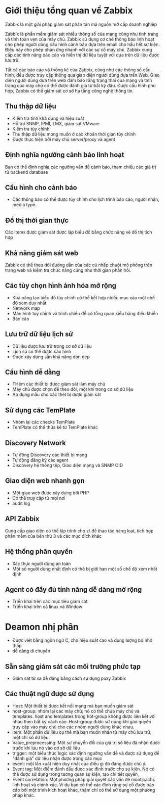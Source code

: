 # Giới thiệu tổng quan về Zabbix

Zabbix là một giải pháp giám sát phân tán mã nguồn mở cấp doanh nghiệp

Zabbix là phần mềm giám sát nhiều thông số của mạng cũng như tình trạng và tính toàn vẹn của máy chủ. Zabbix sử dụng cơ chế thông báo linh hoạt cho phép người dùng cấu hình cảnh báo dựa trên email  cho hầu hết sự kiện. Điều này cho phép phản ứng nhanh với các sự cố máy chủ. Zabbix cung cấp các tính năng báo cáo và hiển thị dữ liệu tuyệt vời dựa trên dữ liệu được lưu trữ. 

Tất cả các báo cáo và thống kê của Zabbix, cũng như các thông số cấu hình, đều được truy cập thông qua giao diện người dùng dựa trên Web. Giao diện người dùng dựa trên web đảm bảo rằng trạng thái của mạng và tình trạng của máy chủ có thể được đánh giá từ bất kỳ đâu. Được cấu hình phù hợp, Zabbix có thể giám sát cơ sở hạ tầng công nghệ thông tin.

## Thu thập dữ liệu
* Kiểm tra tính khả dụng và hiệu suất 
* Hỗ trợ SNMP, IPMI, LMX, giám sát VMware 
* Kiểm tra tùy chỉnh
* Thu thập dữ liệu mong muốn ở các khoản thời gian tùy chỉnh
* Được thực hiện bởi máy chủ server/proxy và agent

## Định nghĩa ngưỡng cảnh báo linh hoạt
Bạn có thể định nghĩa các ngưỡng vấn đề cảnh báo, tham chiếu các giá trị từ backend database 
## Cấu hình cho cảnh báo
* Các thông báo có thể được tùy chỉnh cho lịch trình báo cáo, người nhận, media type.
## Đồ thị thời gian thực
Các items được giám sát được lập biểu đồ bằng chức năng vẽ đồ thị tích hợp
## Khả năng giám sát web 
Zabbix có thể theo dõi đường dẫn của các cú nhấp chuột mô phỏng trên trang web và kiểm tra chức năng cũng như thời gian phản hồi.
## Các tùy chọn hình ảnh hóa mở rộng
* Khả năng tạo biểu đồ tùy chỉnh có thể kết hợp nhiều mục vào một chế độ xem duy nhất
* Network map
* Màn hình tùy chỉnh và trình chiếu để có tổng quan kiểu bảng điều khiển 
* Báo cáo
## Lưu trữ dữ liệu lịch sử
* Dữ liệu được lưu trữ trong cơ sở dữ liệu
* Lịch sử có thể được cấu hình
* Được xây dựng sẵn khả năng dọn dẹp
## Cấu hình dễ dằng
* THêm các thiết bị được giám sát làm máy chủ
* Máy chủ được chọn để theo dõi, một khi trong cơ sở dữ liệu
* Áp dụng mẫu cho các thét bị được giám sát
## Sử dụng các TemPlate
* Nhóm lại các checks TemPlate
* TemPlate có thể thừa kế từ TemPlate khác
## Discovery Network
* Tự động Discovery các thiết bị mạng
* Tự động đăng ký các agent
* Discovery hệ thống tệp, Giao diện mạng và SNMP OID
## Giao diện web nhanh gọn
* Một giao web được xây dựng bởi PHP
* Có thể truy cập từ mọi nơi
* audit log
## API Zabbix 
Cung cấp giao diện có thể lập trình cho z\ để thao tác hàng loạt, tích hợp phần mềm của bên thứ 3 và các mục đích khác
## Hệ thống phân quyền
* Xác thực người dùng an toàn
* Một số người dùng nhất định có thể bị giới hạn một số chế độ xem nhất định
## Agent có đầy đủ tính năng dễ dàng mở rộng
* Triển khai trên các mục tiêu giám sát
* Triển khai trên cả linux và Window 
# Deamon nhị phân
* Được viết bằng ngôn ngữ C, cho hiệu suất cao và dung lượng bộ nhớ thấp
* dễ dàng di chuyển
## Sẵn sàng giám sát các môi trường phức tạp
* Giám sát từ xa dễ dàng bằng cách sự dụng poxy Zabbix

## Các thuật ngữ được sử dụng
* Host: Một thiết bị được kết nối mạng mà bạn muốn giám sát
* host-group: nhóm lại các máy chủ; nó có thể chứa máy chủ và templates. host and templates trong hót-group không được liên kết với nhau theo bất kỳ cách nào. Host-group được sử dụng khi gán quyền truy cập vào máy chủ cho các nhóm người dùng khác nhau.
* item: Một phần dữ liệu cụ thể mà bạn muốn nhận từ máy chủ lưu trữ, một chỉ số dữ liệu.
* Value_preprocessing: Một sự chuyển đổi của giá trị số liệu đã nhận được trước khi lưu nó vào cơ sở dữ liệu
* trigger: một biểu thức logic xác định ngưỡng vấn đề và được sử dụng để "đánh giá" dữ liệu nhận được trong các mục
* event: một lần xuất hiện duy nhất của điều gì đó đáng được chú ý.
* Event tag: Một điểm đánh dấu được xác định trước cho sự kiện. Nó có thể được sử dụng trong tương quan sự kiện, tạo chi tiết quyền,
* Event correlation: Một phương pháp giải quyết các vấn đề mootjcachs linh hoạt và chính xác. Ví dụ bạn có thể xác định rằng sự cố được báo cáo bởi một trình kích hoạt khác, thậm chí có thể sử dụng một phương pháp khác.
